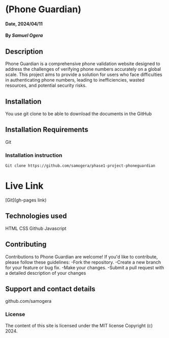 # (Phone Guardian)

#### Date, 2024/04/11

#### By *Samuel Ogera*

## Description
Phone Guardian is a comprehensive phone validation website designed to address the challenges of verifying phone numbers accurately on a global scale. This project aims to provide a solution for users who face difficulties in authenticating phone numbers, leading to inefficiencies, wasted resources, and potential security risks.

## Installation
You use git clone to be able to download the documents in the GitHub

## Installation Requirements
Git

### Installation instruction
```
Git clone https://github.com/samogera/phase1-project-phoneguardian

```

# Live Link
[Git](gh-pages link)

## Technologies used
HTML
CSS
Github
Javascript

## Contributing
Contributions to Phone Guardian are welcome! If you'd like to contribute, please follow these guidelines:
    -Fork the repository.
    -Create a new branch for your feature or bug fix.
    -Make your changes.
    -Submit a pull request with a detailed description of your changes    

## Support and contact details
github.com/samogera

### License
The content of this site is licensed under the MIT license
Copyright (c) 2024.


